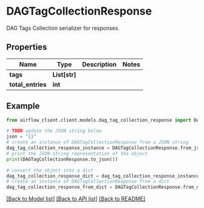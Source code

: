# DAGTagCollectionResponse

DAG Tags Collection serializer for responses.

## Properties

Name | Type | Description | Notes
------------ | ------------- | ------------- | -------------
**tags** | **List[str]** |  | 
**total_entries** | **int** |  | 

## Example

```python
from airflow_client.client.models.dag_tag_collection_response import DAGTagCollectionResponse

# TODO update the JSON string below
json = "{}"
# create an instance of DAGTagCollectionResponse from a JSON string
dag_tag_collection_response_instance = DAGTagCollectionResponse.from_json(json)
# print the JSON string representation of the object
print(DAGTagCollectionResponse.to_json())

# convert the object into a dict
dag_tag_collection_response_dict = dag_tag_collection_response_instance.to_dict()
# create an instance of DAGTagCollectionResponse from a dict
dag_tag_collection_response_from_dict = DAGTagCollectionResponse.from_dict(dag_tag_collection_response_dict)
```
[[Back to Model list]](../README.md#documentation-for-models) [[Back to API list]](../README.md#documentation-for-api-endpoints) [[Back to README]](../README.md)


